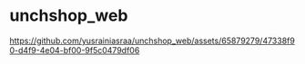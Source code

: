 # unchshop_web
 


https://github.com/yusrainiasraa/unchshop_web/assets/65879279/47338f90-d4f9-4e04-bf00-9f5c0479df06

